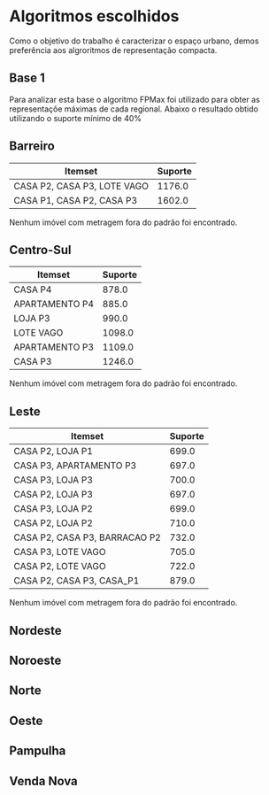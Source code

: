 # Algoritmos escolhidos
Como o objetivo do trabalho é caracterizar o espaço urbano, demos preferência aos algroritmos de representação compacta. 

## Base 1
Para analizar esta base o algoritmo FPMax foi utilizado para obter as representaçõe máximas de cada regional. Abaixo o resultado obtido utilizando o suporte mínimo de 40%
## Barreiro
Itemset| Suporte
--|--
CASA P2, CASA P3, LOTE VAGO|1176.0
CASA P1, CASA P2, CASA P3|1602.0

Nenhum imóvel com metragem fora do padrão foi encontrado.

## Centro-Sul

Itemset| Suporte
--|--
CASA P4 | 878.0
APARTAMENTO P4 |885.0
LOJA P3|990.0
LOTE VAGO |1098.0
APARTAMENTO P3|1109.0
CASA P3|1246.0

Nenhum imóvel com metragem fora do padrão foi encontrado.

## Leste
Itemset| Suporte
--|--
CASA P2, LOJA P1 |699.0
CASA P3, APARTAMENTO P3|697.0
CASA P3, LOJA P3|700.0
CASA P2, LOJA P3|697.0
CASA P3, LOJA P2|699.0
CASA P2, LOJA P2|710.0
CASA P2, CASA P3, BARRACAO P2|732.0
CASA P3, LOTE VAGO|705.0
CASA P2, LOTE VAGO|722.0
CASA P2, CASA P3, CASA_P1 |879.0

Nenhum imóvel com metragem fora do padrão foi encontrado.

## Nordeste
## Noroeste
## Norte
## Oeste
## Pampulha
## Venda Nova
